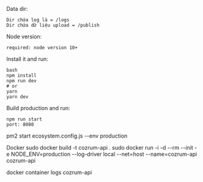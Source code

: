 Data dir:

```
Dir chứa log là = /logs
Dir chứa dữ liệu upload = /publish
```

Node version:

```
required: node version 10+
```

Install it and run:

```
bash
npm install
npm run dev
# or
yarn
yarn dev
```

Build production and run:

```
npm run start
port: 8080
```

pm2 start ecosystem.config.js --env production

Docker
sudo docker build -t cozrum-api .
sudo docker run -i -d --rm --init -e NODE_ENV=production --log-driver local --net=host --name=cozrum-api cozrum-api

docker container logs cozrum-api
